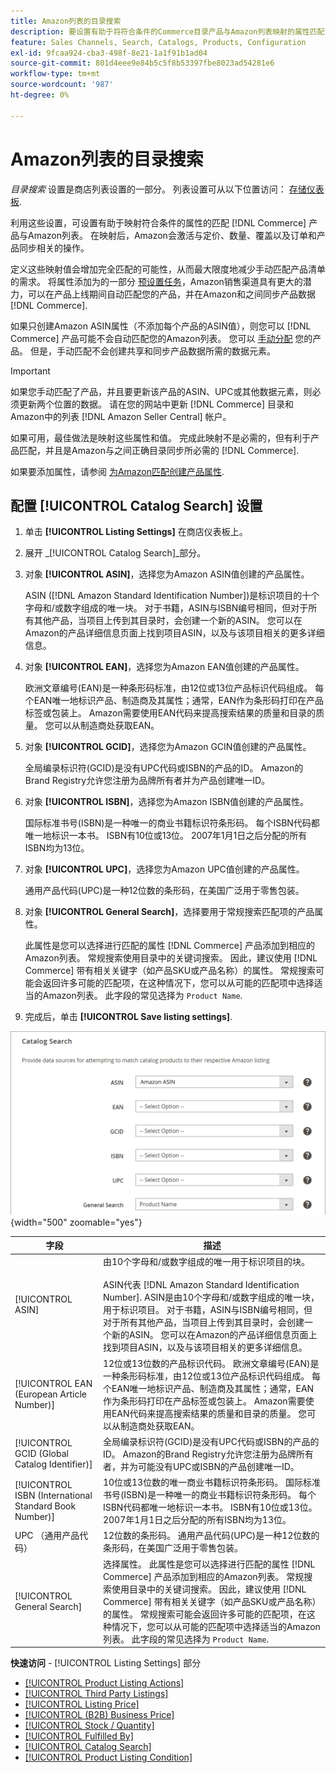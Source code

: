 ```yaml
---
title: Amazon列表的目录搜索
description: 要设置有助于将符合条件的Commerce目录产品与Amazon列表映射的属性匹配，请更新“目录搜索”设置。
feature: Sales Channels, Search, Catalogs, Products, Configuration
exl-id: 9fcaa924-cba3-498f-8e21-1a1f91b1ad04
source-git-commit: 801d4eee9e84b5c5f8b53397fbe8023ad54281e6
workflow-type: tm+mt
source-wordcount: '987'
ht-degree: 0%

---
```


# Amazon列表的目录搜索

_目录搜索_ 设置是商店列表设置的一部分。 列表设置可从以下位置访问： [存储仪表板](./amazon-store-dashboard.md).

利用这些设置，可设置有助于映射符合条件的属性的匹配 [!DNL Commerce] 产品与Amazon列表。 在映射后，Amazon会激活与定价、数量、覆盖以及订单和产品同步相关的操作。

定义这些映射值会增加完全匹配的可能性，从而最大限度地减少手动匹配产品清单的需求。 将属性添加为的一部分 [预设置任务](./amazon-pre-setup-tasks.md)，Amazon销售渠道具有更大的潜力，可以在产品上线期间自动匹配您的产品，并在Amazon和之间同步产品数据 [!DNL Commerce].

如果只创建Amazon ASIN属性（不添加每个产品的ASIN值），则您可以 [!DNL Commerce] 产品可能不会自动匹配您的Amazon列表。 您可以 [手动分配](./creating-assigning-catalog-products.md) 您的产品。 但是，手动匹配不会创建共享和同步产品数据所需的数据元素。

>[!IMPORTANT]
>
>如果您手动匹配了产品，并且要更新该产品的ASIN、UPC或其他数据元素，则必须更新两个位置的数据。 请在您的网站中更新 [!DNL Commerce] 目录和Amazon中的列表 [!DNL Amazon Seller Central] 帐户。

如果可用，最佳做法是映射这些属性和值。 完成此映射不是必需的，但有利于产品匹配，并且是Amazon与之间正确目录同步所必需的 [!DNL Commerce].

如果要添加属性，请参阅 [为Amazon匹配创建产品属性](./ob-creating-magento-attributes.md).

## 配置 [!UICONTROL Catalog Search] 设置

1. 单击 **[!UICONTROL Listing Settings]** 在商店仪表板上。

1. 展开 _[!UICONTROL Catalog Search]_部分。

1. 对象 **[!UICONTROL ASIN]**，选择您为Amazon ASIN值创建的产品属性。

   ASIN ([!DNL Amazon Standard Identification Number])是标识项目的十个字母和/或数字组成的唯一块。 对于书籍，ASIN与ISBN编号相同，但对于所有其他产品，当项目上传到其目录时，会创建一个新的ASIN。 您可以在Amazon的产品详细信息页面上找到项目ASIN，以及与该项目相关的更多详细信息。

1. 对象 **[!UICONTROL EAN]**，选择您为Amazon EAN值创建的产品属性。

   欧洲文章编号(EAN)是一种条形码标准，由12位或13位产品标识代码组成。 每个EAN唯一地标识产品、制造商及其属性；通常，EAN作为条形码打印在产品标签或包装上。 Amazon需要使用EAN代码来提高搜索结果的质量和目录的质量。 您可以从制造商处获取EAN。

1. 对象 **[!UICONTROL GCID]**，选择您为Amazon GCIN值创建的产品属性。

   全局编录标识符(GCID)是没有UPC代码或ISBN的产品的ID。 Amazon的Brand Registry允许您注册为品牌所有者并为产品创建唯一ID。

1. 对象 **[!UICONTROL ISBN]**，选择您为Amazon ISBN值创建的产品属性。

   国际标准书号(ISBN)是一种唯一的商业书籍标识符条形码。 每个ISBN代码都唯一地标识一本书。 ISBN有10位或13位。 2007年1月1日之后分配的所有ISBN均为13位。

1. 对象 **[!UICONTROL UPC]**，选择您为Amazon UPC值创建的产品属性。

   通用产品代码(UPC)是一种12位数的条形码，在美国广泛用于零售包装。

1. 对象 **[!UICONTROL General Search]**，选择要用于常规搜索匹配项的产品属性。

   此属性是您可以选择进行匹配的属性 [!DNL Commerce] 产品添加到相应的Amazon列表。 常规搜索使用目录中的关键词搜索。 因此，建议使用 [!DNL Commerce] 带有相关关键字（如产品SKU或产品名称）的属性。 常规搜索可能会返回许多可能的匹配项，在这种情况下，您可以从可能的匹配项中选择适当的Amazon列表。 此字段的常见选择为 `Product Name`.

1. 完成后，单击 **[!UICONTROL Save listing settings]**.

![目录搜索](assets/amazon-catalog-search.png){width="500" zoomable="yes"}

| 字段 | 描述 |
|--------------------------------------------------------|--------------------------------------------------------------------------------------------------------------------------------------------------------------------------------------------------------------------------------------------------------------------------------------------------------------------------------------------------------------------------------------------------------------------------------------------------------------------------------------------------------------------------------------|
| [!UICONTROL ASIN] | 由10个字母和/或数字组成的唯一用于标识项目的块。<br><br>ASIN代表 [!DNL Amazon Standard Identification Number]. ASIN是由10个字母和/或数字组成的唯一块，用于标识项目。 对于书籍，ASIN与ISBN编号相同，但对于所有其他产品，当项目上传到其目录时，会创建一个新的ASIN。 您可以在Amazon的产品详细信息页面上找到项目ASIN，以及与该项目相关的更多详细信息。 |
| [!UICONTROL EAN (European Article Number)] | 12位或13位数的产品标识代码。 欧洲文章编号(EAN)是一种条形码标准，由12位或13位产品标识代码组成。 每个EAN唯一地标识产品、制造商及其属性；通常，EAN作为条形码打印在产品标签或包装上。 Amazon需要使用EAN代码来提高搜索结果的质量和目录的质量。 您可以从制造商处获取EAN。 |
| [!UICONTROL GCID (Global Catalog Identifier)] | 全局编录标识符(GCID)是没有UPC代码或ISBN的产品的ID。 Amazon的Brand Registry允许您注册为品牌所有者，并为可能没有UPC或ISBN的产品创建唯一ID。 |
| [!UICONTROL ISBN (International Standard Book Number)] | 10位或13位数的唯一商业书籍标识符条形码。 国际标准书号(ISBN)是一种唯一的商业书籍标识符条形码。 每个ISBN代码都唯一地标识一本书。 ISBN有10位或13位。 2007年1月1日之后分配的所有ISBN均为13位。 |
| UPC （通用产品代码） | 12位数的条形码。 通用产品代码(UPC)是一种12位数的条形码，在美国广泛用于零售包装。 |
| [!UICONTROL General Search] | 选择属性。 此属性是您可以选择进行匹配的属性 [!DNL Commerce] 产品添加到相应的Amazon列表。 常规搜索使用目录中的关键词搜索。 因此，建议使用 [!DNL Commerce] 带有相关关键字（如产品SKU或产品名称）的属性。 常规搜索可能会返回许多可能的匹配项，在这种情况下，您可以从可能的匹配项中选择适当的Amazon列表。 此字段的常见选择为 `Product Name`. |

**快速访问** - [!UICONTROL Listing Settings] 部分

- [[!UICONTROL Product Listing Actions]](./product-listing-actions.md)
- [[!UICONTROL Third Party Listings]](./third-party-listing-settings.md)
- [[!UICONTROL Listing Price]](./listing-price.md)
- [[!UICONTROL (B2B) Business Price]](./business-pricing.md)
- [[!UICONTROL Stock / Quantity]](./stock-quantity.md)
- [[!UICONTROL Fulfilled By]](./fulfilled-by.md)
- [[!UICONTROL Catalog Search]](./catalog-search.md)
- [[!UICONTROL Product Listing Condition]](./product-listing-condition.md)
